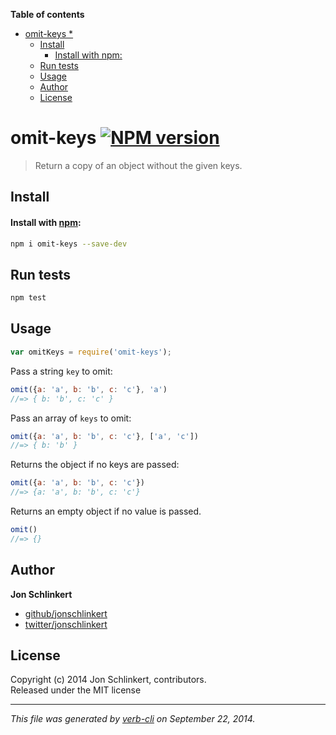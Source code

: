 <!-- START doctoc generated TOC please keep comment here to allow auto update -->
<!-- DON'T EDIT THIS SECTION, INSTEAD RE-RUN doctoc TO UPDATE -->
**Table of contents**

- [omit-keys *](#omit-keys-)
  - [Install](#install)
      - [Install with npm:](#install-with-npm)
  - [Run tests](#run-tests)
  - [Usage](#usage)
  - [Author](#author)
  - [License](#license)

<!-- END doctoc generated TOC please keep comment here to allow auto update -->

# omit-keys [![NPM version](https://badge.fury.io/js/omit-keys.svg)](http://badge.fury.io/js/omit-keys)


> Return a copy of an object without the given keys.

## Install
#### Install with [npm](npmjs.org):

```bash
npm i omit-keys --save-dev
```

## Run tests

```bash
npm test
```

## Usage

```js
var omitKeys = require('omit-keys');
```

Pass a string `key` to omit:

```js
omit({a: 'a', b: 'b', c: 'c'}, 'a')
//=> { b: 'b', c: 'c' }
```

Pass an array of `keys` to omit:

```js
omit({a: 'a', b: 'b', c: 'c'}, ['a', 'c'])
//=> { b: 'b' }
```

Returns the object if no keys are passed:

```js
omit({a: 'a', b: 'b', c: 'c'})
//=> {a: 'a', b: 'b', c: 'c'}
```

Returns an empty object if no value is passed.

```js
omit()
//=> {}
```

## Author

**Jon Schlinkert**
 
+ [github/jonschlinkert](https://github.com/jonschlinkert)
+ [twitter/jonschlinkert](http://twitter.com/jonschlinkert) 

## License
Copyright (c) 2014 Jon Schlinkert, contributors.  
Released under the MIT license

***

_This file was generated by [verb-cli](https://github.com/assemble/verb-cli) on September 22, 2014._